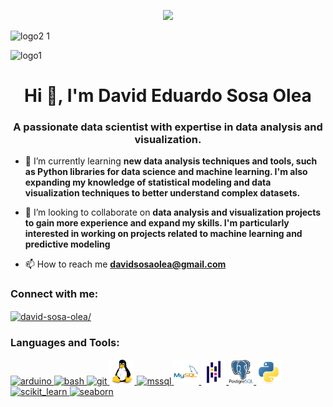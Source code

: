 <p align="center">
  <img src="https://user-images.githubusercontent.com/122306050/235030224-dd2c7182-efd7-42a4-b8e9-4b4d1cc71d3f.svg">
</p>

![logo2 1](https://user-images.githubusercontent.com/122306050/235030224-dd2c7182-efd7-42a4-b8e9-4b4d1cc71d3f.svg)


![logo1](https://user-images.githubusercontent.com/122306050/235030291-b0620905-2b23-4c88-9cb3-c73c1e61c780.png)




<h1 align="center">Hi 👋, I'm David Eduardo Sosa Olea</h1>
<h3 align="center">A passionate data scientist with expertise in data analysis and visualization.</h3>

- 🌱 I’m currently learning **new data analysis techniques and tools, such as Python libraries for data science and machine learning. I'm also expanding my knowledge of statistical modeling and data visualization techniques to better understand complex datasets.**

- 👯 I’m looking to collaborate on **data analysis and visualization projects to gain more experience and expand my skills. I'm particularly interested in working on projects related to machine learning and predictive modeling**

- 📫 How to reach me **davidsosaolea@gmail.com**

<h3 align="left">Connect with me:</h3>
<p align="left">
<a href="https://linkedin.com/in/david-sosa-olea/" target="blank"><img align="center" src="https://raw.githubusercontent.com/rahuldkjain/github-profile-readme-generator/master/src/images/icons/Social/linked-in-alt.svg" alt="david-sosa-olea/" height="30" width="40" /></a>
</p>

<h3 align="left">Languages and Tools:</h3>
<p align="left"> <a href="https://www.arduino.cc/" target="_blank" rel="noreferrer"> <img src="https://cdn.worldvectorlogo.com/logos/arduino-1.svg" alt="arduino" width="40" height="40"/> </a> <a href="https://www.gnu.org/software/bash/" target="_blank" rel="noreferrer"> <img src="https://www.vectorlogo.zone/logos/gnu_bash/gnu_bash-icon.svg" alt="bash" width="40" height="40"/> </a> <a href="https://git-scm.com/" target="_blank" rel="noreferrer"> <img src="https://www.vectorlogo.zone/logos/git-scm/git-scm-icon.svg" alt="git" width="40" height="40"/> </a> <a href="https://www.linux.org/" target="_blank" rel="noreferrer"> <img src="https://raw.githubusercontent.com/devicons/devicon/master/icons/linux/linux-original.svg" alt="linux" width="40" height="40"/> </a> <a href="https://www.microsoft.com/en-us/sql-server" target="_blank" rel="noreferrer"> <img src="https://www.svgrepo.com/show/303229/microsoft-sql-server-logo.svg" alt="mssql" width="40" height="40"/> </a> <a href="https://www.mysql.com/" target="_blank" rel="noreferrer"> <img src="https://raw.githubusercontent.com/devicons/devicon/master/icons/mysql/mysql-original-wordmark.svg" alt="mysql" width="40" height="40"/> </a> <a href="https://pandas.pydata.org/" target="_blank" rel="noreferrer"> <img src="https://raw.githubusercontent.com/devicons/devicon/2ae2a900d2f041da66e950e4d48052658d850630/icons/pandas/pandas-original.svg" alt="pandas" width="40" height="40"/> </a> <a href="https://www.postgresql.org" target="_blank" rel="noreferrer"> <img src="https://raw.githubusercontent.com/devicons/devicon/master/icons/postgresql/postgresql-original-wordmark.svg" alt="postgresql" width="40" height="40"/> </a> <a href="https://www.python.org" target="_blank" rel="noreferrer"> <img src="https://raw.githubusercontent.com/devicons/devicon/master/icons/python/python-original.svg" alt="python" width="40" height="40"/> </a> <a href="https://scikit-learn.org/" target="_blank" rel="noreferrer"> <img src="https://upload.wikimedia.org/wikipedia/commons/0/05/Scikit_learn_logo_small.svg" alt="scikit_learn" width="40" height="40"/> </a> <a href="https://seaborn.pydata.org/" target="_blank" rel="noreferrer"> <img src="https://seaborn.pydata.org/_images/logo-mark-lightbg.svg" alt="seaborn" width="40" height="40"/> </a> </p>
